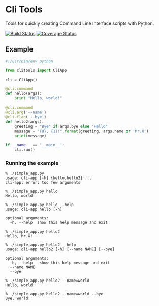 # Cli Tools

Tools for quickly creating Command Line Interface scripts with Python.

[![Build Status](https://travis-ci.org/rshk/clitools.png)](https://travis-ci.org/rshk/clitools)
[![Coverage Status](https://coveralls.io/repos/rshk/clitools/badge.png)](https://coveralls.io/r/rshk/clitools)


## Example

```python
#!/usr/bin/env python

from clitools import CliApp

cli = CliApp()

@cli.command
def hello(args):
    print "Hello, world!"

@cli.command
@cli.arg('--name')
@cli.flag('--bye')
def hello2(args):
    greeting = "Bye" if args.bye else "Hello"
    message = "{0}, {1}!".format(greeting, args.name or 'Mr.X')
    print(message)

if __name__ == '__main__':
    cli.run()
```

### Running the example

```console
% ./simple_app.py
usage: cli-app [-h] {hello,hello2} ...
cli-app: error: too few arguments

% ./simple_app.py hello
Hello, world!

% ./simple_app.py hello --help
usage: cli-app hello [-h]

optional arguments:
  -h, --help  show this help message and exit

% ./simple_app.py hello2
Hello, Mr.X!

% ./simple_app.py hello2 --help
usage: cli-app hello2 [-h] [--name NAME] [--bye]

optional arguments:
  -h, --help   show this help message and exit
  --name NAME
  --bye

% ./simple_app.py hello2 --name=world
Hello, world!

% ./simple_app.py hello2 --name=world --bye
Bye, world!
```
